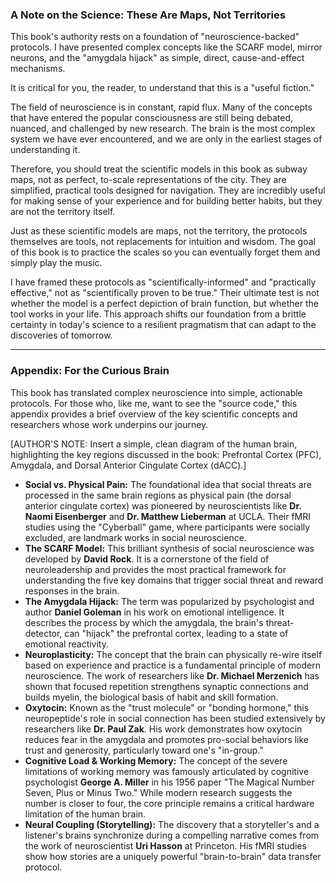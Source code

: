 ### **A Note on the Science: These Are Maps, Not Territories**

This book's authority rests on a foundation of "neuroscience-backed" protocols. I have presented complex concepts like the SCARF model, mirror neurons, and the "amygdala hijack" as simple, direct, cause-and-effect mechanisms.

It is critical for you, the reader, to understand that this is a "useful fiction."

The field of neuroscience is in constant, rapid flux. Many of the concepts that have entered the popular consciousness are still being debated, nuanced, and challenged by new research. The brain is the most complex system we have ever encountered, and we are only in the earliest stages of understanding it.

Therefore, you should treat the scientific models in this book as subway maps, not as perfect, to-scale representations of the city. They are simplified, practical tools designed for navigation. They are incredibly useful for making sense of your experience and for building better habits, but they are not the territory itself.

Just as these scientific models are maps, not the territory, the protocols themselves are tools, not replacements for intuition and wisdom. The goal of this book is to practice the scales so you can eventually forget them and simply play the music.

I have framed these protocols as "scientifically-informed" and "practically effective," not as "scientifically proven to be true." Their ultimate test is not whether the model is a perfect depiction of brain function, but whether the tool works in your life. This approach shifts our foundation from a brittle certainty in today's science to a resilient pragmatism that can adapt to the discoveries of tomorrow.

---

### **Appendix: For the Curious Brain**

This book has translated complex neuroscience into simple, actionable protocols. For those who, like me, want to see the "source code," this appendix provides a brief overview of the key scientific concepts and researchers whose work underpins our journey.

[AUTHOR'S NOTE: Insert a simple, clean diagram of the human brain, highlighting the key regions discussed in the book: Prefrontal Cortex (PFC), Amygdala, and Dorsal Anterior Cingulate Cortex (dACC).]

*   **Social vs. Physical Pain:** The foundational idea that social threats are processed in the same brain regions as physical pain (the dorsal anterior cingulate cortex) was pioneered by neuroscientists like **Dr. Naomi Eisenberger** and **Dr. Matthew Lieberman** at UCLA. Their fMRI studies using the "Cyberball" game, where participants were socially excluded, are landmark works in social neuroscience.
*   **The SCARF Model:** This brilliant synthesis of social neuroscience was developed by **David Rock**. It is a cornerstone of the field of neuroleadership and provides the most practical framework for understanding the five key domains that trigger social threat and reward responses in the brain.
*   **The Amygdala Hijack:** The term was popularized by psychologist and author **Daniel Goleman** in his work on emotional intelligence. It describes the process by which the amygdala, the brain's threat-detector, can "hijack" the prefrontal cortex, leading to a state of emotional reactivity.
*   **Neuroplasticity:** The concept that the brain can physically re-wire itself based on experience and practice is a fundamental principle of modern neuroscience. The work of researchers like **Dr. Michael Merzenich** has shown that focused repetition strengthens synaptic connections and builds myelin, the biological basis of habit and skill formation.
*   **Oxytocin:** Known as the "trust molecule" or "bonding hormone," this neuropeptide's role in social connection has been studied extensively by researchers like **Dr. Paul Zak**. His work demonstrates how oxytocin reduces fear in the amygdala and promotes pro-social behaviors like trust and generosity, particularly toward one's "in-group."
*   **Cognitive Load & Working Memory:** The concept of the severe limitations of working memory was famously articulated by cognitive psychologist **George A. Miller** in his 1956 paper "The Magical Number Seven, Plus or Minus Two." While modern research suggests the number is closer to four, the core principle remains a critical hardware limitation of the human brain.
*   **Neural Coupling (Storytelling):** The discovery that a storyteller's and a listener's brains synchronize during a compelling narrative comes from the work of neuroscientist **Uri Hasson** at Princeton. His fMRI studies show how stories are a uniquely powerful "brain-to-brain" data transfer protocol.
      